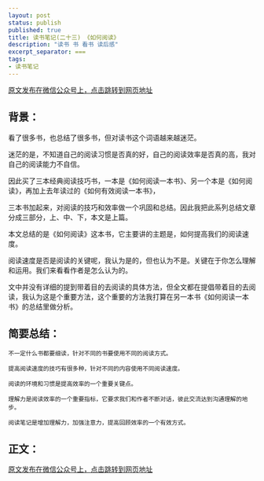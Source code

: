 ```yaml
---
layout: post
status: publish
published: true
title: 读书笔记(二十三) 《如何阅读》
description: "读书 书 看书 读后感"
excerpt_separator: ===
tags:
- 读书笔记
---
```



[原文发布在微信公众号上，点击跳转到网页地址](https://mp.weixin.qq.com/s?__biz=MzU1ODY1ODY2NA==&mid=2247484653&idx=1&sn=f16e52ea17560947ace74b8a7ecfaefb&chksm=fc2261eacb55e8fc2d96d43bcf8dc1978cfa67e678d5003b793d33a7adb7bdf7b4859e28c740&token=2074622695&lang=zh_CN#rd)


## 背景：

看了很多书，也总结了很多书，但对读书这个词语越来越迷茫。

迷茫的是，不知道自己的阅读习惯是否真的好，自己的阅读效率是否真的高，我对自己的阅读能力不自信。

因此买了三本经典阅读技巧书，一本是《如何阅读一本书》、另一个本是《如何阅读》，再加上去年读过的《如何有效阅读一本书》，

三本书加起来，对阅读的技巧和效率做一个巩固和总结。因此我把此系列总结文章分成三部分，上、中、下，本文是上篇。

本文总结的是《如何阅读》这本书，它主要讲的主题是，如何提高我们的阅读速度。

阅读速度是否是阅读的关键呢，我认为是的，但也认为不是。关键在于你怎么理解和运用。我们来看看作者是怎么认为的。

文中并没有详细的提到带着目的去阅读的具体方法，但全文都在提倡带着目的去阅读，我认为这是个重要方法，这个重要的方法我打算在另一本书《如何阅读一本书》的总结里做分析。

## 简要总结：

    不一定什么书都要细读，针对不同的书要使用不同的阅读方式。

    提高阅读速度的技巧有很多种，针对不同的内容使用不同阅读速度。

    阅读的环境和习惯是提高效率的一个重要关键点。

    理解力是阅读效率的一个重要指标，它要求我们和作者不断对话，彼此交流达到沟通理解的地步。

    阅读笔记是增加理解力，加强注意力，提高回顾效率的一个有效方式。

## 正文：


[原文发布在微信公众号上，点击跳转到网页地址](https://mp.weixin.qq.com/s?__biz=MzU1ODY1ODY2NA==&mid=2247484653&idx=1&sn=f16e52ea17560947ace74b8a7ecfaefb&chksm=fc2261eacb55e8fc2d96d43bcf8dc1978cfa67e678d5003b793d33a7adb7bdf7b4859e28c740&token=2074622695&lang=zh_CN#rd)



